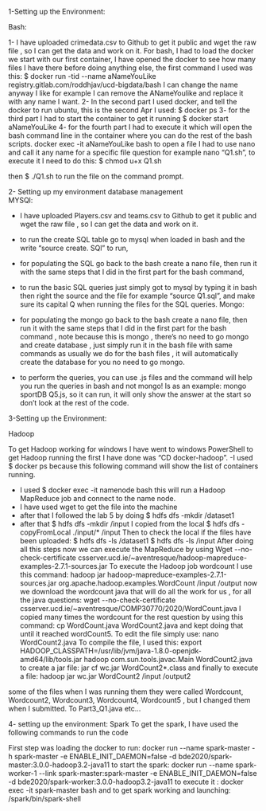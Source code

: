 1-Setting up the Environment:

Bash:

1-
I have uploaded crimedata.csv to Github to get it public and wget the raw file , so I can get the data and work on it.
For bash, I had to load the docker we start with our first container, I have opened the docker to see how many files I have there before doing anything else, the first command I used was this:
$ docker run -tid --name aNameYouLike registry.gitlab.com/roddhjav/ucd-bigdata/bash
I can change the name anyway I like for example I can remove the ANameYoulike and replace it with any name I want.
2- In the second part I used docker, and tell the docker to run ubuntu, this is the second Apr I used:
$ docker ps
3- for the third part I had to start the container to get it running
$ docker start aNameYouLike
4- for the fourth part I had to execute it which will open the bash command line in the container where you can do the rest of the bash scripts.
docker exec -it aNameYouLike bash
to open a file I had to use nano and call it any name for a specific file question for example nano “Q1.sh”, to execute it I need to do this: $ chmod u+x Q1.sh 

then $ ./Q1.sh to run the file on the command prompt.


2- Setting up my environment database management  
MYSQl:

- I have uploaded Players.csv and teams.csv  to Github to get it public and wget the raw file , so I can get the data and work on it.
-  to run the create SQL table go to mysql when loaded in bash and the write “source create. SQl” to run,  
- for populating the SQL go back to the bash create a nano file, then run it with the same steps that I did in the first part for the bash command,
 - to run the basic SQL queries just simply got to mysql by typing it in bash then right the source and the file for example “source Q1.sql”, and make sure its capital Q when running the files for the SQL queries.
Mongo:

- for populating the mongo  go back to the bash create a nano file, then run it with the same steps that I did in the first part for the bash command , note because this is mongo , there’s no need to  go mongo and create database , just simply run it in the bash file with same commands as usually we do for the bash files , it will automatically create the database for you no need to go mongo.
- to perform the queries, you can use .js files and the command will help you run the queries in bash and not mongo! Is as an example: mongo sportDB Q5.js, so it can run, it will only show the answer at the start so don’t look at the rest of the code.


3-Setting up the Environment:

Hadoop

To get Hadoop working for windows I have went to windows PowerShell to get Hadoop running the first I have done was “CD docker-hadoop”.
-I used $ docker ps because this following command will show the list of containers running.
- I used $ docker exec -it namenode bash this will run a Hadoop MapReduce job and connect to the name node.
-  I have used wget to get the file into the machine 
- after that I followed the lab 5 by doing $ hdfs dfs -mkdir /dataset1
- after that $ hdfs dfs -mkdir /input
 I copied from the local $ hdfs dfs -copyFromLocal ./input/* /input
Then to check the local if the files have been uploaded:
$ hdfs dfs -ls /dataset1
$ hdfs dfs -ls /input
After doing all this steps now we can execute the MapReduce by using
Wget --no-check-certificate csserver.ucd.ie/~aventresque/hadoop-mapreduce-examples-2.7.1-sources.jar
To execute the Hadoop job wordcount I use this command:
hadoop jar hadoop-mapreduce-examples-2.7.1-sources.jar org.apache.hadoop.examples.WordCount /input /output
now we download the wordcount java that will do all the work for us , for all the java questions: wget --no-check-certificate csserver.ucd.ie/~aventresque/COMP30770/2020/WordCount.java
I copied many times the wordcount for the rest question by using this command:
cp WordCount.java WordCount2.java and kept doing that until it reached wordCount5.
To edit the file simply use: nano WordCount2.java
To compile the file, I used this: export HADOOP_CLASSPATH=/usr/lib/jvm/java-1.8.0-openjdk-amd64/lib/tools.jar 
hadoop com.sun.tools.javac.Main WordCount2.java
to create a jar file: jar cf wc.jar WordCount2*.class
and finally to execute a file: hadoop jar wc.jar WordCount2 /input /output2

some of the files when I was running them they were called Wordcount, Wordcount2, Wordcount3, Wordcount4, Wordcount5 , but I changed them when I submitted. To Part3_Q1.java etc…

4- setting up the environment:
Spark
To get the spark, I have used the following commands to run the code

First step was loading the docker to run:
docker run --name spark-master -h spark-master -e ENABLE_INIT_DAEMON=false -d bde2020/spark-master:3.0.0-hadoop3.2-java11
to start the spark:
docker run --name spark-worker-1 --link spark-master:spark-master -e ENABLE_INIT_DAEMON=false -d bde2020/spark-worker:3.0.0-hadoop3.2-java11
to execute it :
docker exec -it spark-master bash
and to get spark working and launching: 
/spark/bin/spark-shell
